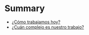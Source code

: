 # Summary

* [¿Cómo trabajamos hoy?](EEDS.md#comotrabajamoshoy)
* [¿Cuán complejo es nuestro trabajo?](EEDS.md#cuancomplejoesnuestrotrabajo)
